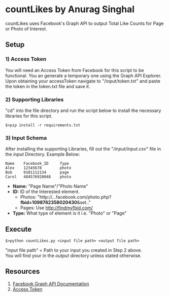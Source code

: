 # countLikes by Anurag Singhal

countLikes uses Facebook's Graph API to output Total Like Counts for Page or Photo of Interest.

## Setup

### 1) Access Token
You will need an Access Token from Facebook for this script to be functional. You an generate a temporary one using the Graph API Explorer. Upon obtaining your accessToken navigate to "/input/token.txt" and paste the token in the token.txt file and save it.
### 2) Supporting Libraries
"cd" into the file directory and run the script below to install the necessary libraries for this script.

    $>pip install -r requirements.txt

### 3) Input Schema
After installing the supporting Libraries, fill out the "_/input/input.csv_" file in the _input_ Directory. Example Below:

    Name    Facebook_ID     Type
    Alex    12345678        photo
    Bob     9101112134      page
    Carol   484576920048    photo
    
- **Name:** "Page Name"/"Photo Name"
- **ID:** ID of the Interested element.
    - Photos: "http://...facebook.com/photo.php?**fbid=1098762358020430**&set.."
    - Pages: Use http://findmyfbid.com/
- **Type:** What type of element is it i.e. "Photo" or "Page"

## Execute
    $>python countLikes.py <input file path> <output file path>

"input file path" = Path to your input you created in Step 2 above.    
You will find your <output CSV> in the _output_ directory unless stated otherwise.

## Resources
1. [Facebook Graph API Documentation](https://developers.facebook.com/docs/graph-api)
2. [Access Token](https://developers.facebook.com/docs/facebook-login/access-tokens)